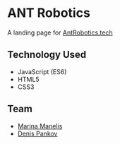 # ANT Robotics
A landing page for [AntRobotics.tech](https://antrobotics.tech/)  

## Technology Used
* JavaScript (ES6)
* HTML5
* CSS3

## Team

* [Marina Manelis](https://github.com/Av1sa)
* [Denis Pankov](https://github.com/idenispankov)

